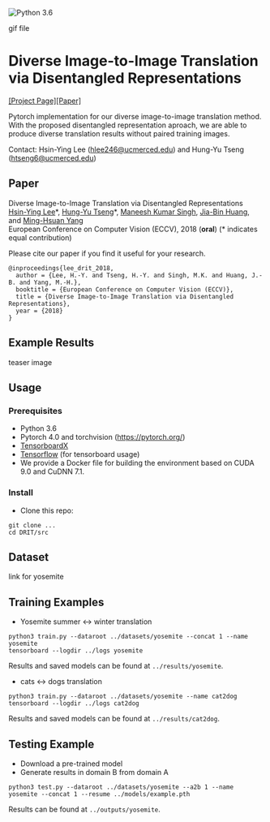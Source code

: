 ![Python 3.6](https://img.shields.io/badge/python-3.6-green.svg)

gif file

# Diverse Image-to-Image Translation via Disentangled Representations
[[Project Page]]()[[Paper]]()

Pytorch implementation for our diverse image-to-image translation method. With the proposed disentangled representation aproach, we are able to produce diverse translation results without paired training images.

Contact: Hsin-Ying Lee (hlee246@ucmerced.edu) and Hung-Yu Tseng (htseng6@ucmerced.edu)

## Paper
Diverse Image-to-Image Translation via Disentangled Representations<br>
[Hsin-Ying Lee](http://vllab.ucmerced.edu/hylee/)\*, [Hung-Yu Tseng](https://sites.google.com/site/hytseng0509/)\*, [Maneesh Kumar Singh](https://scholar.google.com/citations?user=hdQhiFgAAAAJ), [Jia-Bin Huang](https://filebox.ece.vt.edu/~jbhuang/), and [Ming-Hsuan Yang](http://faculty.ucmerced.edu/mhyang/)<br>
European Conference on Computer Vision (ECCV), 2018 (**oral**) (* indicates equal contribution)

Please cite our paper if you find it useful for your research.
```
@inproceedings{lee_drit_2018,
  author = {Lee, H.-Y. and Tseng, H.-Y. and Singh, M.K. and Huang, J.-B. and Yang, M.-H.},
  booktitle = {European Conference on Computer Vision (ECCV)},
  title = {Diverse Image-to-Image Translation via Disentangled Representations},
  year = {2018}
}
```

## Example Results
teaser image

## Usage

### Prerequisites
- Python 3.6
- Pytorch 4.0 and torchvision (https://pytorch.org/)
- [TensorboardX](https://github.com/lanpa/tensorboard-pytorch)
- [Tensorflow](https://www.tensorflow.org/) (for tensorboard usage)
- We provide a Docker file for building the environment based on CUDA 9.0 and CuDNN 7.1.

### Install
- Clone this repo:
```
git clone ...
cd DRIT/src
```

## Dataset
link for yosemite

## Training Examples
- Yosemite summer <-> winter translation
```
python3 train.py --dataroot ../datasets/yosemite --concat 1 --name yosemite
tensorboard --logdir ../logs yosemite
```
Results and saved models can be found at `../results/yosemite`.

- cats <-> dogs translation
```
python3 train.py --dataroot ../datasets/yosemite --name cat2dog
tensorboard --logdir ../logs cat2dog
```
Results and saved models can be found at `../results/cat2dog`.

## Testing Example
- Download a pre-trained model
- Generate results in domain B from domain A
```
python3 test.py --dataroot ../datasets/yosemite --a2b 1 --name yosemite --concat 1 --resume ../models/example.pth
```
Results can be found at `../outputs/yosemite`.
